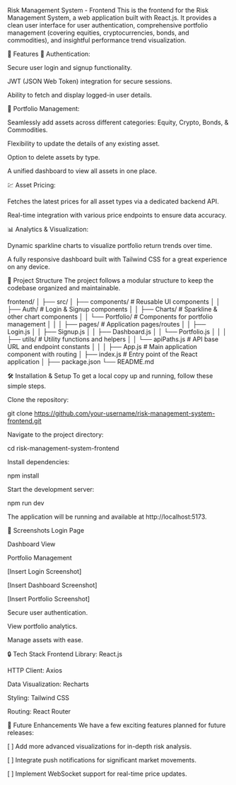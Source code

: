 Risk Management System - Frontend
This is the frontend for the Risk Management System, a web application built with React.js. It provides a clean user interface for user authentication, comprehensive portfolio management (covering equities, cryptocurrencies, bonds, and commodities), and insightful performance trend visualization.

🚀 Features
🔐 Authentication:

Secure user login and signup functionality.

JWT (JSON Web Token) integration for secure sessions.

Ability to fetch and display logged-in user details.

💼 Portfolio Management:

Seamlessly add assets across different categories: Equity, Crypto, Bonds, & Commodities.

Flexibility to update the details of any existing asset.

Option to delete assets by type.

A unified dashboard to view all assets in one place.

💹 Asset Pricing:

Fetches the latest prices for all asset types via a dedicated backend API.

Real-time integration with various price endpoints to ensure data accuracy.

📊 Analytics & Visualization:

Dynamic sparkline charts to visualize portfolio return trends over time.

A fully responsive dashboard built with Tailwind CSS for a great experience on any device.

📂 Project Structure
The project follows a modular structure to keep the codebase organized and maintainable.

frontend/
│
├── src/
│   ├── components/          # Reusable UI components
│   │   ├── Auth/            # Login & Signup components
│   │   ├── Charts/          # Sparkline & other chart components
│   │   └── Portfolio/       # Components for portfolio management
│   │
│   ├── pages/               # Application pages/routes
│   │   ├── Login.js
│   │   ├── Signup.js
│   │   ├── Dashboard.js
│   │   └── Portfolio.js
│   │
│   ├── utils/               # Utility functions and helpers
│   │   └── apiPaths.js      # API base URL and endpoint constants
│   │
│   ├── App.js               # Main application component with routing
│   ├── index.js             # Entry point of the React application
│
├── package.json
└── README.md

🛠️ Installation & Setup
To get a local copy up and running, follow these simple steps.

Clone the repository:

git clone https://github.com/your-username/risk-management-system-frontend.git

Navigate to the project directory:

cd risk-management-system-frontend

Install dependencies:

npm install

Start the development server:

npm run dev

The application will be running and available at http://localhost:5173.

📸 Screenshots
Login Page

Dashboard View

Portfolio Management

[Insert Login Screenshot]

[Insert Dashboard Screenshot]

[Insert Portfolio Screenshot]

Secure user authentication.

View portfolio analytics.

Manage assets with ease.

🔒 Tech Stack
Frontend Library: React.js

HTTP Client: Axios

Data Visualization: Recharts

Styling: Tailwind CSS

Routing: React Router

📌 Future Enhancements
We have a few exciting features planned for future releases:

[ ] Add more advanced visualizations for in-depth risk analysis.

[ ] Integrate push notifications for significant market movements.

[ ] Implement WebSocket support for real-time price updates.
